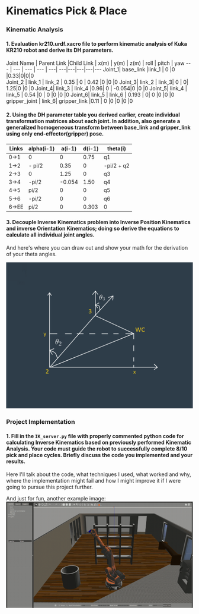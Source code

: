 # Kinematics Pick & Place

[//]: # (Image References)

[image1]: ./misc_images/misc1.png
[image2]: ./misc_images/misc3.png
[image3]: ./misc_images/misc2.png
  


### Kinematic Analysis
#### 1. Evaluation kr210.urdf.xacro file to perform kinematic analysis of Kuka KR210 robot and derive its DH parameters.

Joint Name | Parent Link |Child Link | x(m) | y(m) | z(m) | roll | pitch | yaw
--- | --- | --- | --- | ---| ---|---|---|---|---
Joint_1| base_link |link_1  | 0 |0 |0.33|0|0|0  
Joint_2         | link_1 | link_2 | 0.35 | 0 |  0.42 |0 |0 |0 
Joint_3| link_2 | link_3| 0 | 0| 1.25|0 |0 |0 
Joint_4|  link_3 | link_4 |0.96| 0 | -0.054|0 |0 |0 
Joint_5| link_4 | link_5 | 0.54 |0 | 0 |0 |0 |0 
Joint_6| link_5 | link_6 | 0.193 | 0| 0 |0 |0 |0 
gripper_joint | link_6| gripper_link |0.11 | 0 |0 |0 |0 |0  

#### 2. Using the DH parameter table you derived earlier, create individual transformation matrices about each joint. In addition, also generate a generalized homogeneous transform between base_link and gripper_link using only end-effector(gripper) pose.

Links | alpha(i-1) | a(i-1) | d(i-1) | theta(i)
--- | --- | --- | --- | ---
0->1 | 0 | 0 | 0.75 | q1
1->2 | - pi/2 | 0.35 | 0 | -pi/2 + q2
2->3 | 0 | 1.25 | 0 | q3
3->4 |  -pi/2 | -0.054 | 1.50 | q4
4->5 | pi/2 | 0 | 0 | q5
5->6 | -pi/2 | 0 | 0 | q6
6->EE | pi/2 | 0 | 0.303 | 0


#### 3. Decouple Inverse Kinematics problem into Inverse Position Kinematics and inverse Orientation Kinematics; doing so derive the equations to calculate all individual joint angles.

And here's where you can draw out and show your math for the derivation of your theta angles. 

![alt text][image2]

### Project Implementation

#### 1. Fill in the `IK_server.py` file with properly commented python code for calculating Inverse Kinematics based on previously performed Kinematic Analysis. Your code must guide the robot to successfully complete 8/10 pick and place cycles. Briefly discuss the code you implemented and your results. 


Here I'll talk about the code, what techniques I used, what worked and why, where the implementation might fail and how I might improve it if I were going to pursue this project further.  


And just for fun, another example image:
![alt text][image3]


